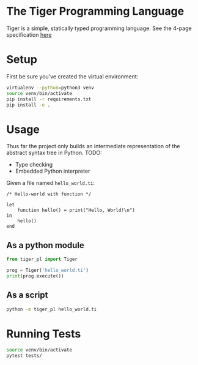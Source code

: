 # The Tiger Programming Language
Tiger is a simple, statically typed programming language.
See the 4-page specification [here](https://cs.nyu.edu/courses/fall13/CSCI-GA.2130-001/tiger-spec.pdf)

# Setup
First be sure you've created the virtual environment:
```sh
virtualenv --python=python3 venv
source venv/bin/activate
pip install -r requirements.txt
pip install -e .
```

# Usage
Thus far the project only builds an intermediate representation of the abstract syntax tree in Python.
TODO:
- Type checking
- Embedded Python interpreter

Given a file named `hello_world.ti`:
```
/* Hello-world with function */

let
    function hello() = print("Hello, World!\n")
in
    hello()
end
```

## As a python module
```python
from tiger_pl import Tiger

prog = Tiger('hello_world.ti')
print(prog.execute())
```

## As a script
```sh
python -m tiger_pl hello_world.ti
```

# Running Tests
```sh
source venv/bin/activate
pytest tests/
```
